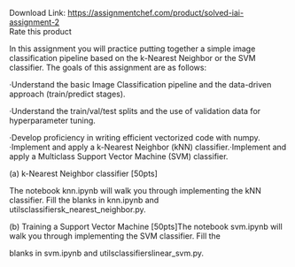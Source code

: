 Download Link: https://assignmentchef.com/product/solved-iai-assignment-2
<br>
<span class="kksr-muted">Rate this product</span>

In this assignment you will practice putting together a simple image classification pipeline based on the k-Nearest Neighbor or the SVM classifier. The goals of this assignment are as follows:

·Understand the basic Image Classification pipeline and the data-driven approach (train/predict stages).

·Understand the train/val/test splits and the use of validation data for hyperparameter tuning.

·Develop proficiency in writing efficient vectorized code with numpy. ·Implement and apply a k-Nearest Neighbor (kNN) classifier.·Implement and apply a Multiclass Support Vector Machine (SVM) classifier.

(a) k-Nearest Neighbor classifier [50pts]

The notebook knn.ipynb will walk you through implementing the kNN classifier. Fill the blanks in knn.ipynb and utilsclassifiersk_nearest_neighbor.py.

(b) Training a Support Vector Machine [50pts]The notebook svm.ipynb will walk you through implementing the SVM classifier. Fill the

blanks in svm.ipynb and utilsclassifierslinear_svm.py.